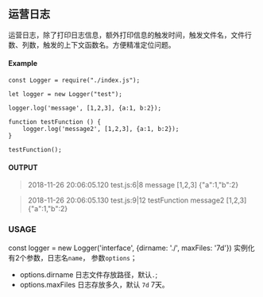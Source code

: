 
## 运营日志
运营日志，除了打印日志信息，额外打印信息的触发时间，触发文件名，文件行数、列数，触发的上下文函数名。方便精准定位问题。

#### Example
```
const Logger = require("./index.js");

let logger = new Logger("test");

logger.log('message', [1,2,3], {a:1, b:2});

function testFunction () {
    logger.log('message2', [1,2,3], {a:1, b:2});
}

testFunction();
```

#### OUTPUT
> 2018-11-26 20:06:05.120 test.js:6|8 message [1,2,3] {"a":1,"b":2}

> 2018-11-26 20:06:05.130 test.js:9|12 testFunction message2 [1,2,3] {"a":1,"b":2}

### USAGE
const logger = new Logger('interface', {dirname: './', maxFiles: '7d'})
实例化有2个参数，日志名`name`， 参数`options`；
* options.dirname 日志文件存放路径，默认`.`;
* options.maxFiles 日志存放多久，默认 `7d` 7天。
